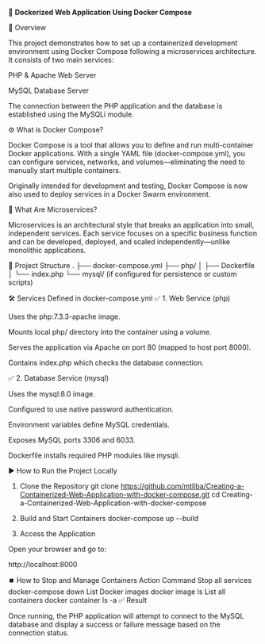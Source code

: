 🐳 **Dockerized Web Application Using Docker Compose**

📌 Overview

This project demonstrates how to set up a containerized development environment using Docker Compose following a microservices architecture.
It consists of two main services:

PHP & Apache Web Server

MySQL Database Server

The connection between the PHP application and the database is established using the MySQLi module.

⚙️ What is Docker Compose?

Docker Compose is a tool that allows you to define and run multi-container Docker applications.
With a single YAML file (docker-compose.yml), you can configure services, networks, and volumes—eliminating the need to manually start multiple containers.

Originally intended for development and testing, Docker Compose is now also used to deploy services in a Docker Swarm environment.

🧩 What Are Microservices?

Microservices is an architectural style that breaks an application into small, independent services.
Each service focuses on a specific business function and can be developed, deployed, and scaled independently—unlike monolithic applications.

📁 Project Structure
.
├── docker-compose.yml
├── php/
│   ├── Dockerfile
│   └── index.php
└── mysql/ (if configured for persistence or custom scripts)

🛠️ Services Defined in docker-compose.yml
✅ 1. Web Service (php)

Uses the php:7.3.3-apache image.

Mounts local php/ directory into the container using a volume.

Serves the application via Apache on port 80 (mapped to host port 8000).

Contains index.php which checks the database connection.

✅ 2. Database Service (mysql)

Uses the mysql:8.0 image.

Configured to use native password authentication.

Environment variables define MySQL credentials.

Exposes MySQL ports 3306 and 6033.

Dockerfile installs required PHP modules like mysqli.

▶️ How to Run the Project Locally
1. Clone the Repository
git clone https://github.com/mtliba/Creating-a-Containerized-Web-Application-with-docker-compose.git
cd Creating-a-Containerized-Web-Application-with-docker-compose

2. Build and Start Containers
docker-compose up --build

3. Access the Application

Open your browser and go to:

http://localhost:8000

⏹️ How to Stop and Manage Containers
Action	Command
Stop all services	docker-compose down
List Docker images	docker image ls
List all containers	docker container ls -a
✅ Result

Once running, the PHP application will attempt to connect to the MySQL database and display a success or failure message based on the connection status.
